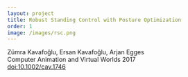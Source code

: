 ```yaml
---
layout: project
title: Robust Standing Control with Posture Optimization
order: 1
image: /images/rsc.png
---
```

Zümra Kavafoğlu, Ersan Kavafoğlu, Arjan Egges  
 Computer Animation and Virtual Worlds 2017    
[doi:10.1002/cav.1746](https://doi.org/10.1002/cav.1746)